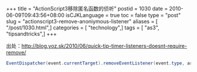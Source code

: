 +++
title = "ActionScript3移除匿名函数的侦听"
postid = 1030
date = 2010-06-09T09:43:56+08:00
isCJKLanguage = true
toc = false
type = "post"
slug = "actionscript3-remove-anoniymous-listener"
aliases = [ "/post/1030.html",]
categories = [ "technology",]
tags = [ "as3", "tipsandtricks",]
+++


出处：<http://blog.yoz.sk/2010/06/quick-tip-timer-listeners-doesnt-require-remove/>

``` actionscript
EventDispatcher(event.currentTarget).removeEventListener(event.type, arguments.callee);
```
